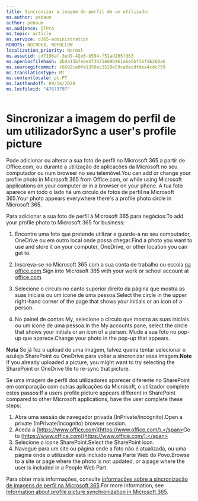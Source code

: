 ```yaml
---
title: Sincronizar a imagem do perfil de um utilizador
ms.author: pebaum
author: pebaum
ms.audience: ITPro
ms.topic: article
ms.service: o365-administration
ROBOTS: NOINDEX, NOFOLLOW
localization_priority: Normal
ms.assetid: cd7196af-3ed9-42e6-b594-f51ad265fd63
ms.openlocfilehash: 2bda15b7ebe4f3b71669b961a6e5bf36fd6260a6
ms.sourcegitcommit: c6692ce0fa1358ec3529e59ca0ecdfdea4cdc759
ms.translationtype: MT
ms.contentlocale: pt-PT
ms.lasthandoff: 09/14/2020
ms.locfileid: "47673797"
---
```

# <a name="sync-a-users-profile-picture"></a><span data-ttu-id="3d798-102">Sincronizar a imagem do perfil de um utilizador</span><span class="sxs-lookup"><span data-stu-id="3d798-102">Sync a user's profile picture</span></span>

<span data-ttu-id="3d798-103">Pode adicionar ou alterar a sua foto de perfil no Microsoft 365 a partir de Office.com, ou durante a utilização de aplicações da Microsoft no seu computador ou num browser no seu telemóvel.</span><span class="sxs-lookup"><span data-stu-id="3d798-103">You can add or change your profile photo in Microsoft 365 from Office.com, or while using Microsoft applications on your computer or in a browser on your phone.</span></span> <span data-ttu-id="3d798-104">A tua foto aparece em todo o lado há um círculo de fotos de perfil na Microsoft 365.</span><span class="sxs-lookup"><span data-stu-id="3d798-104">Your photo appears everywhere there's a profile photo circle in Microsoft 365.</span></span>

<span data-ttu-id="3d798-105">Para adicionar a sua foto de perfil à Microsoft 365 para negócios:</span><span class="sxs-lookup"><span data-stu-id="3d798-105">To add your profile photo to Microsoft 365 for business:</span></span>

1. <span data-ttu-id="3d798-106">Encontre uma foto que pretende utilizar e guarde-a no seu computador, OneDrive ou em outro local onde possa chegar.</span><span class="sxs-lookup"><span data-stu-id="3d798-106">Find a photo you want to use and store it on your computer, OneDrive, or other location you can get to.</span></span>

2. <span data-ttu-id="3d798-107">Inscreva-se no Microsoft 365 com a sua conta de trabalho ou escola [na office.com](https://www.office.com).</span><span class="sxs-lookup"><span data-stu-id="3d798-107">Sign into Microsoft 365 with your work or school account at [office.com](https://www.office.com).</span></span>

3. <span data-ttu-id="3d798-108">Selecione o círculo no canto superior direito da página que mostra as suas iniciais ou um ícone de uma pessoa.</span><span class="sxs-lookup"><span data-stu-id="3d798-108">Select the circle in the upper right-hand corner of the page that shows your initials or an icon of a person.</span></span>

4. <span data-ttu-id="3d798-109">No painel de contas My, selecione o círculo que mostra as suas iniciais ou um ícone de uma pessoa.</span><span class="sxs-lookup"><span data-stu-id="3d798-109">In the My accounts pane, select the circle that shows your initials or an icon of a person.</span></span> <span data-ttu-id="3d798-110">Mude a sua foto no pop-up que aparece.</span><span class="sxs-lookup"><span data-stu-id="3d798-110">Change your photo in the pop-up that appears.</span></span>

<span data-ttu-id="3d798-111">**Nota** Se já fez o upload de uma imagem, talvez queira tentar selecionar o azulejo SharePoint ou OneDrive para voltar a sincronizar essa imagem.</span><span class="sxs-lookup"><span data-stu-id="3d798-111">**Note** If you already uploaded a picture, you might want to try selecting the SharePoint or OneDrive tile to re-sync that picture.</span></span>

<span data-ttu-id="3d798-112">Se uma imagem de perfil dos utilizadores aparecer diferente no SharePoint em comparação com outras aplicações da Microsoft, o utilizador complete estes passos:</span><span class="sxs-lookup"><span data-stu-id="3d798-112">If a users profile picture appears different in SharePoint compared to other Microsoft applications, have the user complete these steps:</span></span>

1. <span data-ttu-id="3d798-113">Abra uma sessão de navegador privada (InPrivate/incógnito).</span><span class="sxs-lookup"><span data-stu-id="3d798-113">Open a private (InPrivate/incognito) browser session.</span></span>
2. <span data-ttu-id="3d798-114">Aceda a [https://www.office.com](https://www.office.com/).</span><span class="sxs-lookup"><span data-stu-id="3d798-114">Go to [https://www.office.com](https://www.office.com/).</span></span>
3. <span data-ttu-id="3d798-115">Selecione o ícone SharePoint.</span><span class="sxs-lookup"><span data-stu-id="3d798-115">Select the SharePoint icon.</span></span>
4. <span data-ttu-id="3d798-116">Navegue para um site ou página onde a foto não é atualizada, ou uma página onde o utilizador está incluído numa Parte Web do Povo.</span><span class="sxs-lookup"><span data-stu-id="3d798-116">Browse to a site or page where the photo is not updated, or a page where the user is included in a People Web Part.</span></span>

<span data-ttu-id="3d798-117">Para obter mais informações, consulte [informações sobre a sincronização de imagens de perfil na Microsoft 365](https://support.office.com/article/information-about-profile-picture-synchronization-in-office-365-20594d76-d054-4af4-a660-401133e3d48a).</span><span class="sxs-lookup"><span data-stu-id="3d798-117">For more information, see [Information about profile picture synchronization in Microsoft 365](https://support.office.com/article/information-about-profile-picture-synchronization-in-office-365-20594d76-d054-4af4-a660-401133e3d48a).</span></span>

